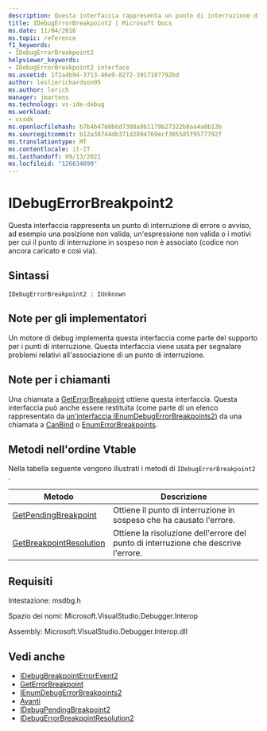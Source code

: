 ```yaml
---
description: Questa interfaccia rappresenta un punto di interruzione di errore o avviso, ad esempio una posizione non valida, un'espressione non valida o i motivi per cui il punto di interruzione in sospeso non è associato (codice non ancora caricato e così via).
title: IDebugErrorBreakpoint2 | Microsoft Docs
ms.date: 11/04/2016
ms.topic: reference
f1_keywords:
- IDebugErrorBreakpoint2
helpviewer_keywords:
- IDebugErrorBreakpoint2 interface
ms.assetid: 1f2a4b94-3713-46e9-8272-3917187792bd
author: leslierichardson95
ms.author: lerich
manager: jmartens
ms.technology: vs-ide-debug
ms.workload:
- vssdk
ms.openlocfilehash: b7b4b4760b6d7388a9b1179b27322b8aa4a0b13b
ms.sourcegitcommit: b12a38744db371d2894769ecf305585f9577792f
ms.translationtype: MT
ms.contentlocale: it-IT
ms.lasthandoff: 09/13/2021
ms.locfileid: "126634899"
---
```

# <a name="idebugerrorbreakpoint2"></a>IDebugErrorBreakpoint2
Questa interfaccia rappresenta un punto di interruzione di errore o avviso, ad esempio una posizione non valida, un'espressione non valida o i motivi per cui il punto di interruzione in sospeso non è associato (codice non ancora caricato e così via).

## <a name="syntax"></a>Sintassi

```
IDebugErrorBreakpoint2 : IUnknown
```

## <a name="notes-for-implementers"></a>Note per gli implementatori
 Un motore di debug implementa questa interfaccia come parte del supporto per i punti di interruzione. Questa interfaccia viene usata per segnalare problemi relativi all'associazione di un punto di interruzione.

## <a name="notes-for-callers"></a>Note per i chiamanti
 Una chiamata a [GetErrorBreakpoint](../../../extensibility/debugger/reference/idebugbreakpointerrorevent2-geterrorbreakpoint.md) ottiene questa interfaccia. Questa interfaccia può anche essere restituita (come parte di un elenco rappresentato da [un'interfaccia IEnumDebugErrorBreakpoints2)](../../../extensibility/debugger/reference/ienumdebugerrorbreakpoints2.md) da una chiamata a [CanBind](../../../extensibility/debugger/reference/idebugpendingbreakpoint2-canbind.md) o [EnumErrorBreakpoints](../../../extensibility/debugger/reference/idebugpendingbreakpoint2-enumerrorbreakpoints.md).

## <a name="methods-in-vtable-order"></a>Metodi nell'ordine Vtable
 Nella tabella seguente vengono illustrati i metodi di `IDebugErrorBreakpoint2` .

|Metodo|Descrizione|
|------------|-----------------|
|[GetPendingBreakpoint](../../../extensibility/debugger/reference/idebugerrorbreakpoint2-getpendingbreakpoint.md)|Ottiene il punto di interruzione in sospeso che ha causato l'errore.|
|[GetBreakpointResolution](../../../extensibility/debugger/reference/idebugerrorbreakpoint2-getbreakpointresolution.md)|Ottiene la risoluzione dell'errore del punto di interruzione che descrive l'errore.|

## <a name="requirements"></a>Requisiti
 Intestazione: msdbg.h

 Spazio dei nomi: Microsoft.VisualStudio.Debugger.Interop

 Assembly: Microsoft.VisualStudio.Debugger.Interop.dll

## <a name="see-also"></a>Vedi anche
- [IDebugBreakpointErrorEvent2](../../../extensibility/debugger/reference/idebugbreakpointerrorevent2.md)
- [GetErrorBreakpoint](../../../extensibility/debugger/reference/idebugbreakpointerrorevent2-geterrorbreakpoint.md)
- [IEnumDebugErrorBreakpoints2](../../../extensibility/debugger/reference/ienumdebugerrorbreakpoints2.md)
- [Avanti](../../../extensibility/debugger/reference/ienumdebugerrorbreakpoints2-next.md)
- [IDebugPendingBreakpoint2](../../../extensibility/debugger/reference/idebugpendingbreakpoint2.md)
- [IDebugErrorBreakpointResolution2](../../../extensibility/debugger/reference/idebugerrorbreakpointresolution2.md)
